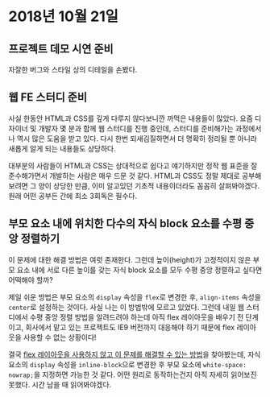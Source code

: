 # 2018년 10월 21일

## 프로젝트 데모 시연 준비

자잘한 버그와 스타일 상의 디테일을 손봤다.

## 웹 FE 스터디 준비

사실 한동안 HTML과 CSS를 깊게 다루지 않다보니깐 까먹은 내용들이 많았다. 요즘 디자이너 및 개발자 몇 분과 함께 웹 스터디를 진행 중인데, 스터디를 준비해가는 과정에서 나 역시 많은 도움을 받고 있다. 다시 한번 되새김질하면서 더 명확히 정리될 뿐 아니라 새롭게 알게 되는 내용들도 상당하다.

대부분의 사람들이 HTML과 CSS는 상대적으로 쉽다고 얘기하지만 정작 웹 표준을 잘 준수해가면서 개발하는 사람은 매우 드문 것 같다. HTML과 CSS도 정말 제대로 공부해보려면 그 양이 상당한 만큼, 이미 알고있던 기초적 내용이더라도 꼼꼼히 살펴봐야겠다. 원래 어떤 공부든 간에 최소 3회독은 필수다.

## 부모 요소 내에 위치한 다수의 자식 block 요소를 수평 중앙 정렬하기

이 문제에 대한 해결 방법은 여럿 존재한다. 그런데 높이(height)가 고정적이지 않은 부모 요소 내에 서로 다른 높이를 갖는 자식 block 요소를 모두 수평 중앙 정렬하고 싶다면 어떡해야 할까?

제일 쉬운 방법은 부모 요소의 `display` 속성을 `flex`로 변경한 후, `align-items` 속성을 `center`로 설정하는 것이다. 사실 나는 이 방법밖에 모르고 있었다. 그런데 내일 웹 스터디에서 수평 중앙 정렬 방법을 알려드려야 하는데 아직 flex 레이아웃을 배우기 전 단계이고, 회사에서 맡고 있는 프로젝트도 IE9 버전까지 대응해야 하기 때문에 flex 레이아웃을 사용할 수 없는 상황이다! 

결국 [flex 레이아웃을 사용하지 않고 이 문제를 해결할 수 있는 방법](https://www.impressivewebs.com/center-multiple-divs/)을 찾아봤는데, 자식 요소의 `display` 속성을 `inline-block`으로 변경한 후 부모 요소에 `white-space: nowrap;`을 지정하면 가능한 것 같다. 어떤 원리로 동작하는건지 아직 자세히 읽어보진 못했다. 시간 남을 때 읽어봐야겠다.
